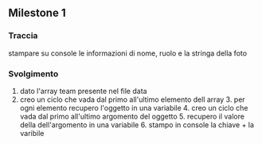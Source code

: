 ## Milestone 1
### Traccia

stampare su console le informazioni di nome, ruolo e la stringa della foto

### Svolgimento

1. dato l'array team presente nel file data
2. creo un ciclo che vada dal primo all'ultimo elemento dell array
    3. per ogni elemento recupero l'oggetto in una variabile
    4. creo un ciclo che vada dal primo all'ultimo argomento del oggetto
        5. recupero il valore della dell'argomento in una variabile
        6. stampo in console la chiave + la varibile